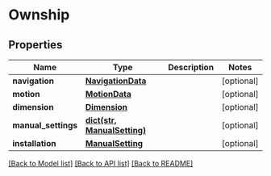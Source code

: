 # Ownship

## Properties
Name | Type | Description | Notes
------------ | ------------- | ------------- | -------------
**navigation** | [**NavigationData**](NavigationData.md) |  | [optional] 
**motion** | [**MotionData**](MotionData.md) |  | [optional] 
**dimension** | [**Dimension**](Dimension.md) |  | [optional] 
**manual_settings** | [**dict(str, ManualSetting)**](ManualSetting.md) |  | [optional] 
**installation** | [**ManualSetting**](ManualSetting.md) |  | [optional] 

[[Back to Model list]](../README.md#documentation-for-models) [[Back to API list]](../README.md#documentation-for-api-endpoints) [[Back to README]](../README.md)


